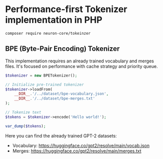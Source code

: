# Performance-first Tokenizer implementation in PHP

```
composer require neuron-core/tokeinzer
```

## BPE (Byte-Pair Encoding) Tokenizer

This implementation requires an already trained vocabulary and merges files. It's focused on performance
with cache strategy and priority queue.

```php
$tokenizer = new BPETokenizer();

// Initialize pre-trained tokenizer
$tokenizer->loadFrom(
    __DIR__.'/../dataset/bpe-vocabulary.json',
    __DIR__.'/../dataset/bpe-merges.txt'
);

// Tokenize text
$tokens = $tokenizer->encode('Hello world!');

var_dump($tokens);
```

Here you can find the already trained GPT-2 datasets:

- Vocabulary: https://huggingface.co/gpt2/resolve/main/vocab.json
- Merges: https://huggingface.co/gpt2/resolve/main/merges.txt